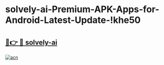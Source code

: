 # solvely-ai-Premium-APK-Apps-for-Android-Latest-Update-!khe50

# <h2><a href="https://wtzigu.esa.edu.pl?title=solvely-ai&ref=khe50">🔗👉 🔴 solvely-ai</a></h2>

[![acn](https://github.com/user-attachments/assets/0f9c940e-d8b0-45ae-aac7-cd30a18b3e1c)](https://wtzigu.esa.edu.pl?title=solvely-ai&ref=khe50)

